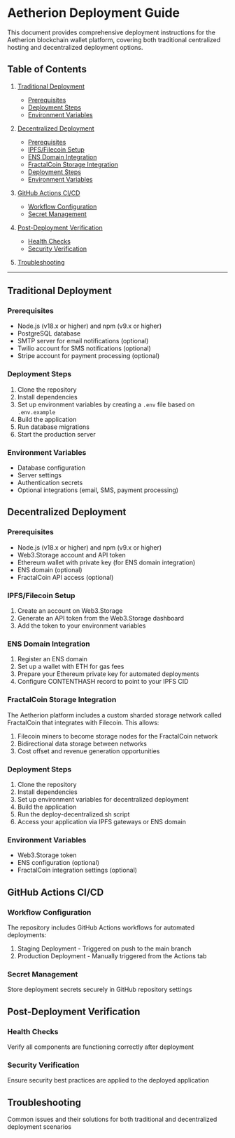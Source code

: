 # Aetherion Deployment Guide

This document provides comprehensive deployment instructions for the Aetherion blockchain wallet platform, covering both traditional centralized hosting and decentralized deployment options.

## Table of Contents

1. [Traditional Deployment](#traditional-deployment)
   - [Prerequisites](#traditional-prerequisites)
   - [Deployment Steps](#traditional-deployment-steps)
   - [Environment Variables](#traditional-environment-variables)
   
2. [Decentralized Deployment](#decentralized-deployment)
   - [Prerequisites](#decentralized-prerequisites)
   - [IPFS/Filecoin Setup](#ipfs-filecoin-setup)
   - [ENS Domain Integration](#ens-domain-integration)
   - [FractalCoin Storage Integration](#fractalcoin-storage-integration)
   - [Deployment Steps](#decentralized-deployment-steps)
   - [Environment Variables](#decentralized-environment-variables)
   
3. [GitHub Actions CI/CD](#github-actions-cicd)
   - [Workflow Configuration](#workflow-configuration)
   - [Secret Management](#secret-management)
   
4. [Post-Deployment Verification](#post-deployment-verification)
   - [Health Checks](#health-checks)
   - [Security Verification](#security-verification)

5. [Troubleshooting](#troubleshooting)


---

## Traditional Deployment

### Prerequisites

- Node.js (v18.x or higher) and npm (v9.x or higher)
- PostgreSQL database
- SMTP server for email notifications (optional)
- Twilio account for SMS notifications (optional)
- Stripe account for payment processing (optional)

### Deployment Steps

1. Clone the repository
2. Install dependencies
3. Set up environment variables by creating a `.env` file based on `.env.example`
4. Build the application
5. Run database migrations
6. Start the production server

### Environment Variables

- Database configuration
- Server settings
- Authentication secrets
- Optional integrations (email, SMS, payment processing)

## Decentralized Deployment

### Prerequisites

- Node.js (v18.x or higher) and npm (v9.x or higher)
- Web3.Storage account and API token
- Ethereum wallet with private key (for ENS domain integration)
- ENS domain (optional)
- FractalCoin API access (optional)

### IPFS/Filecoin Setup

1. Create an account on Web3.Storage
2. Generate an API token from the Web3.Storage dashboard
3. Add the token to your environment variables

### ENS Domain Integration

1. Register an ENS domain
2. Set up a wallet with ETH for gas fees
3. Prepare your Ethereum private key for automated deployments
4. Configure CONTENTHASH record to point to your IPFS CID

### FractalCoin Storage Integration

The Aetherion platform includes a custom sharded storage network called FractalCoin that integrates with Filecoin. This allows:

1. Filecoin miners to become storage nodes for the FractalCoin network
2. Bidirectional data storage between networks
3. Cost offset and revenue generation opportunities

### Deployment Steps

1. Clone the repository
2. Install dependencies
3. Set up environment variables for decentralized deployment
4. Build the application
5. Run the deploy-decentralized.sh script
6. Access your application via IPFS gateways or ENS domain

### Environment Variables

- Web3.Storage token
- ENS configuration (optional)
- FractalCoin integration settings (optional)

## GitHub Actions CI/CD

### Workflow Configuration

The repository includes GitHub Actions workflows for automated deployments:

1. Staging Deployment - Triggered on push to the main branch
2. Production Deployment - Manually triggered from the Actions tab

### Secret Management

Store deployment secrets securely in GitHub repository settings

## Post-Deployment Verification

### Health Checks

Verify all components are functioning correctly after deployment

### Security Verification

Ensure security best practices are applied to the deployed application

## Troubleshooting

Common issues and their solutions for both traditional and decentralized deployment scenarios
